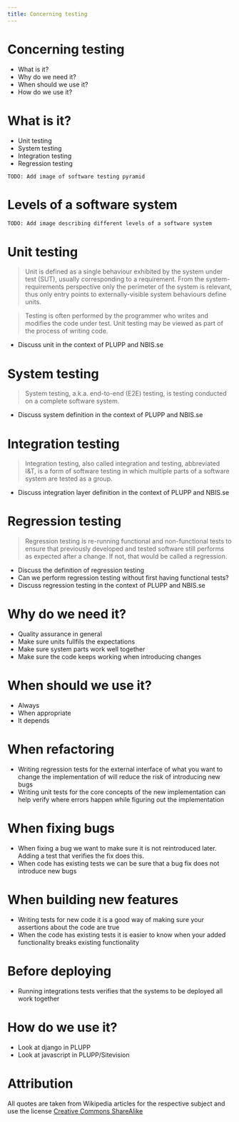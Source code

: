 ```yaml
---
title: Concerning testing
---
```


# Concerning testing

- What is it?
- Why do we need it?
- When should we use it?
- How do we use it?




# What is it?
- Unit testing
- System testing
- Integration testing
- Regression testing

`TODO: Add image of software testing pyramid`

# Levels of a software system

`TODO: Add image describing different levels of a software system`

# Unit testing
> Unit is defined as a single behaviour exhibited by the system under test (SUT), usually corresponding to a requirement.
> From the system-requirements perspective only the perimeter of the system is relevant, thus only entry points to externally-visible system behaviours define units.

> Testing is often performed by the programmer who writes and modifies the code under test. Unit testing may be viewed as part of the process of writing code. 

- Discuss unit in the context of PLUPP and NBIS.se

# System testing
> System testing, a.k.a. end-to-end (E2E) testing, is testing conducted on a complete software system. 

- Discuss system definition in the context of PLUPP and NBIS.se

# Integration testing
> Integration testing, also called integration and testing, abbreviated I&T, is a form of software testing in which multiple parts of a software system are tested as a group.

- Discuss integration layer definition in the context of PLUPP and NBIS.se

# Regression testing
> Regression testing is re-running functional and non-functional tests to ensure that previously developed and tested software still performs as expected after a change. If not, that would be called a regression.

- Discuss the definition of regression testing
- Can we perform regression testing without first having functional tests?
- Discuss regression testing in the context of PLUPP and NBIS.se




# Why do we need it?

- Quality assurance in general
- Make sure units fullfils the expectations
- Make sure system parts work well together
- Make sure the code keeps working when introducing changes




# When should we use it?

- Always
- When appropriate
- It depends


# When refactoring
- Writing regression tests for the external interface of what you want to change the implementation of will reduce the risk of introducing new bugs
- Writing unit tests for the core concepts of the new implementation can help verify where errors happen while figuring out the implementation


# When fixing bugs
- When fixing a bug we want to make sure it is not reintroduced later. Adding a test that verifies the fix does this.
- When code has existing tests we can be sure that a bug fix does not introduce new bugs


# When building new features
- Writing tests for new code it is a good way of making sure your assertions about the code are true
- When the code has existing tests it is easier to know when your added functionality breaks existing functionality

# Before deploying
- Running integrations tests verifies that the systems to be deployed all work together




# How do we use it?
- Look at django in PLUPP
- Look at javascript in PLUPP/Sitevision




# Attribution

All quotes are taken from Wikipedia articles for the respective subject and use the license [Creative Commons ShareAlike](https://en.wikipedia.org/wiki/Wikipedia:Text_of_the_Creative_Commons_Attribution-ShareAlike_4.0_International_License)
